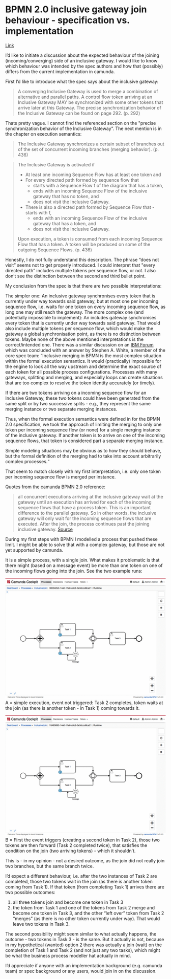 # BPMN 2.0 inclusive gateway join behaviour - specification vs. implementation

[Link](https://forum.camunda.org/t/bpmn-2-0-inclusive-gateway-join-behaviour-specification-vs-implementation/7345)

I’d like to initiate a discussion about the expected behaviour of the joining (incoming/converging) side of an inclusive gateway. I would like to know which behaviour was intended by the spec authors and how that (possibly) differs from the current implementation in camunda.

First I’d like to introduce what the spec says about the inclusive gateway:

> A converging Inclusive Gateway is used to merge a combination of alternative and parallel paths. A control flow token arriving at an Inclusive Gateway MAY be synchronized with some other tokens that arrive later at this Gateway. The precise synchronization behavior of the Inclusive Gateway can be found on page 292. (p. 292)

Thats pretty vague. I cannot find the referenced section on the "precise synchronization behavior of the Inclusive Gateway”. The next mention is in the chapter on execution semantics:

> The Inclusive Gateway synchronizes a certain subset of branches out of the set of concurrent incoming branches (merging behavior). (p. 436)

> The Inclusive Gateway is activated if
> * At least one incoming Sequence Flow has at least one token and
> * For every directed path formed by sequence flow that 
>   * starts with a Sequence Flow f of the diagram that has a token, 
>   * ends with an incoming Sequence Flow of the inclusive gateway that has no token, and 
>   * does not visit the Inclusive Gateway.
> * There is also a directed path formed by Sequence Flow that - starts with f,
>   * ends with an incoming Sequence Flow of the inclusive gateway that has a token, and 
>   * does not visit the Inclusive Gateway.
>
> Upon execution, a token is consumed from each incoming Sequence Flow that has a token. A token will be produced on some of the outgoing Sequence Flows. (p. 436)

Honestly, I do not fully understand this description. The phrase “does not visit” seems not to get properly introduced. I could interpret that "every directed path” includes multiple tokens per sequence flow, or not. I also don’t see the distinction between the second and third bullet point.

My conclusion from the spec is that there are two possible interpretations:

The simpler one: An inclusive gateway synchronises every token that is currently under way towards said gateway, but at most one per incoming sequence flow, i.e. waits for one token on every incoming sequence flow, as long one may still reach the gateway.
The more complex one (and potentially impossible to implement): An includes gateway synchronises every token that is currently under way towards said gateway. That would also include multiple tokens per sequence flow, which would make the gateway a global synchronisation point, as there is no distinction between tokens.
Maybe none of the above mentioned interpretations is the correct/intended one.
There was a similar discussion on an [IBM Forum](https://developer.ibm.com/answers/questions/202049/why-does-the-inclusive-gateway-not-merge-multiple/) which was concluded with an answer by Stephen A. White, a member of the core spec team:
“Inclusive merging in BPMN is the most complex situation within the formal execution semantics. It would (practically) impossible for the engine to look all the way upstream and determine the exact source of each token for all possible process configurations. Processes with many gateways, splitting and merging, and especially loops can create situations that are too complex to resolve the token identity accurately (or timely).

If there are two tokens arriving on a incoming sequence flow for an Inclusive Gateway, these two tokens could have been generated from the same split or by two successive splits - e.g., they represent the same merging instance or two separate merging instances.

Thus, when the formal execution semantics were defined in for the BPMN 2.0 specification, we took the approach of limiting the merging to only one token per incoming sequence flow (or none) for a single merging instance of the inclusive gateway. If another token is to arrive on one of the incoming sequence flows, that token is considered part a separate merging instance.

Simple modeling situations may be obvious as to how they should behave, but the formal definition of the merging had to take into account arbitrarily complex processes.“

That seem to match closely with my first interpretation, i.e. only one token per incoming sequence flow is merged per instance.

Quotes from the camunda BPMN 2.0 reference:

> all concurrent executions arriving at the inclusive gateway wait at the gateway until an execution has arrived for each of the incoming sequence flows that have a process token. This is an important difference to the parallel gateway. So in other words, the inclusive gateway will only wait for the incoming sequence flows that are executed. After the join, the process continues past the joining inclusive gateway. [Source](https://docs.camunda.org/manual/7.7/reference/bpmn20/gateways/inclusive-gateway/)

During my first steps with BPMN I modelled a process that pushed these limit. I might be able to solve that with a complex gateway, but those are not yet supported by camunda.

It is a simple process, with a single join. What makes it problematic is that there might (based on a message event) be more than one token on one of the incoming flows going into the join. See the two example runs:

![A](A.gif)
A = simple execution, event not triggered: Task 2 completes, token waits at the join (as there is another token - in Task 1) coming towards it.

![B](B.gif)
B = First the event triggers (creating a second token in Task 2), those two tokens are then forward (Task 2 completed twice), that satisfies the condition on the join (two arriving tokens) - which it shouldn’t.

This is - in my opinion - not a desired outcome, as the join did not really join two branches, but the same branch twice.

I’d expect a different behaviour, i.e. after the two instances of Task 2 are completed, those two tokens wait in the join (as there is another token coming from Task 1). If that token (from completing Task 1) arrives there are two possible outcomes:

1. all three tokens join and become one token in Task 3
2. the token from Task 1 and one of the tokens from Task 2 merge and become one token in Task 3, and the other “left over” token from Task 2 “merges” (as there is no other token currently under way). That would leave two tokens in Task 3.

The second possibility might seem similar to what actually happens, the outcome - two tokens in Task 3 - is the same. But it actually is not, because in my hypothetical (wanted) option 2 there was actually a join (wait) on the completion of Task 1 and Task 2 (and not just any two tasks), which might be what the business process modeller hat actually in mind.

I’d appreciate if anyone with an implementation background (e.g. camunda team) or spec background or any users, would join in on the discussion.
